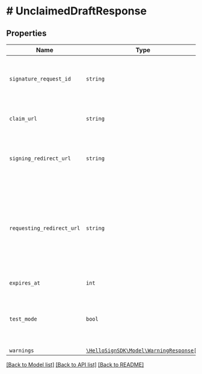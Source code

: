 # # UnclaimedDraftResponse



## Properties

Name | Type | Description | Notes
------------ | ------------- | ------------- | -------------
| `signature_request_id` | ```string``` |  The ID of the signature request that is represented by this UnclaimedDraft.  |  |
| `claim_url` | ```string``` |  The URL to be used to claim this UnclaimedDraft.  |  |
| `signing_redirect_url` | ```string``` |  The URL you want signers redirected to after they successfully sign.  |  |
| `requesting_redirect_url` | ```string``` |  The URL you want signers redirected to after they successfully request a signature (Will only be returned in the response if it is applicable to the request.).  |  |
| `expires_at` | ```int``` |  When the link expires.  |  |
| `test_mode` | ```bool``` |  Whether this is a test draft. Signature requests made from test drafts have no legal value.  |  |
| `warnings` | [```\HelloSignSDK\Model\WarningResponse[]```](WarningResponse.md) |    |  |

[[Back to Model list]](../../README.md#models) [[Back to API list]](../../README.md#endpoints) [[Back to README]](../../README.md)
